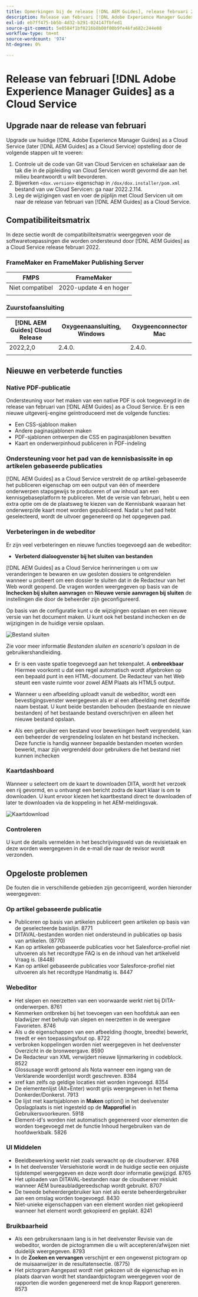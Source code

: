 ```yaml
---
title: Opmerkingen bij de release [!DNL AEM Guides], release februari 2022
description: Release van februari [!DNL Adobe Experience Manager Guides] as a Cloud Service
exl-id: eb7ff475-bb5b-4d32-b291-024147fbfed1
source-git-commit: 5e0584f1bf0216b8b00f00b9fe46fa682c244e08
workflow-type: tm+mt
source-wordcount: '974'
ht-degree: 0%

---
```


# Release van februari [!DNL Adobe Experience Manager Guides] as a Cloud Service

## Upgrade naar de release van februari

Upgrade uw huidige [!DNL Adobe Experience Manager Guides] as a Cloud Service (later [!DNL AEM Guides] as a Cloud Service) opstelling door de volgende stappen uit te voeren:
1. Controle uit de code van Git van Cloud Servicen en schakelaar aan de tak die in de pijpleiding van Cloud Servicen wordt gevormd die aan het milieu beantwoordt u wilt bevorderen.
1. Bijwerken `<dox.version>` eigenschap in `/dox/dox.installer/pom.xml` bestand van uw Cloud Servicen: ga naar 2022.2.114.
1. Leg de wijzigingen vast en voer de pijplijn met Cloud Servicen uit om naar de release van februari van [!DNL AEM Guides] as a Cloud Service.

## Compatibiliteitsmatrix

In deze sectie wordt de compatibiliteitsmatrix weergegeven voor de softwaretoepassingen die worden ondersteund door [!DNL AEM Guides] as a Cloud Service release februari 2022.

### FrameMaker en FrameMaker Publishing Server

| FMPS | FrameMaker |
| --- | --- |
| Niet compatibel | 2020-update 4 en hoger |
| | |


### Zuurstofaansluiting

| [!DNL AEM Guides] Cloud Release | Oxygeenaansluiting, Windows | Oxygeenconnector Mac |
| --- | --- | --- |
| 2022,2,0 | 2.4.0. | 2.4.0. |
|  |  |  |


## Nieuwe en verbeterde functies

### Native PDF-publicatie

Ondersteuning voor het maken van een native PDF is ook toegevoegd in de release van februari van [!DNL AEM Guides] as a Cloud Service. Er is een nieuwe uitgeverij-engine geïntroduceerd met de volgende functies:
* Een CSS-sjabloon maken
* Andere paginasjablonen maken
* PDF-sjablonen ontwerpen die CSS en paginasjablonen bevatten
* Kaart en onderwerpinhoud publiceren in PDF-indeling

### Ondersteuning voor het pad van de kennisbasissite in op artikelen gebaseerde publicaties

[!DNL AEM Guides] as a Cloud Service verstrekt de op artikel-gebaseerde het publiceren eigenschap om een output van één of meerdere onderwerpen stapsgewijs te produceren of uw inhoud aan een kennisgebaseplatform te publiceren. Met de versie van februari, hebt u een extra optie om de de plaatsweg te kiezen van de Kennisbank waaraan het onderwerp/de kaart moet worden gepubliceerd. Nadat u het pad hebt geselecteerd, wordt de uitvoer gegenereerd op het opgegeven pad.

### Verbeteringen in de webeditor

Er zijn veel verbeteringen en nieuwe functies toegevoegd aan de webeditor:

* **Verbeterd dialoogvenster bij het sluiten van bestanden**

[!DNL AEM Guides] as a Cloud Service herinneringen u om uw veranderingen te bewaren en uw gesloten dossiers te ontgrendelen wanneer u probeert om een dossier te sluiten dat in de Redacteur van het Web wordt geopend. De vragen worden weergegeven op basis van de **Inchecken bij sluiten aanvragen** en **Nieuwe versie aanvragen bij sluiten** de instellingen die door de beheerder zijn geconfigureerd.

Op basis van de configuratie kunt u de wijzigingen opslaan en een nieuwe versie van het document maken. U kunt ook het bestand inchecken en de wijzigingen in de huidige versie opslaan.

![Bestand sluiten](assets/file-close-save-changes-unlock.png)

Zie voor meer informatie *Bestanden sluiten en scenario&#39;s opslaan* in de gebruikershandleiding.

* Er is een vaste spatie toegevoegd aan het tekenpalet.  A **onbreekbaar** Hiermee voorkomt u dat een regel automatisch wordt afgebroken op een bepaald punt in een HTML-document. De Redacteur van het Web steunt een vaste ruimte voor zowel AEM Plaats als HTML5 output.

* Wanneer u een afbeelding uploadt vanuit de webeditor, wordt een bevestigingsvenster weergegeven als er al een afbeelding met dezelfde naam bestaat. U kunt beide bestanden behouden (bestaande en nieuwe bestanden) of het bestaande bestand overschrijven en alleen het nieuwe bestand opslaan.

* Als een gebruiker een bestand voor bewerkingen heeft vergrendeld, kan een beheerder de vergrendeling loslaten en het bestand inchecken. Deze functie is handig wanneer bepaalde bestanden moeten worden bewerkt, maar zijn vergrendeld door gebruikers die het bestand niet kunnen inchecken

### Kaartdashboard

Wanneer u selecteert om de kaart te downloaden DITA, wordt het verzoek een rij gevormd, en u ontvangt een bericht zodra de kaart klaar is om te downloaden. U kunt ervoor kiezen het kaartbestand direct te downloaden of later te downloaden via de koppeling in het AEM-meldingsvak.

![Kaartdownload](assets/download-map-prompt.png)

### Controleren

U kunt de details vermelden in het beschrijvingsveld van de revisietaak en deze worden weergegeven in de e-mail die naar de revisor wordt verzonden.

## Opgeloste problemen

De fouten die in verschillende gebieden zijn gecorrigeerd, worden hieronder weergegeven:

### Op artikel gebaseerde publicatie

* Publiceren op basis van artikelen publiceert geen artikelen op basis van de geselecteerde basislijn. 8771
* DITAVAL-bestanden worden niet ondersteund in publicaties op basis van artikelen. (8770)
* Kan op artikelen gebaseerde publicaties voor het Salesforce-profiel niet uitvoeren als het recordtype FAQ is en de inhoud van het artikelveld Vraag is. (8448)
* Kan op artikel gebaseerde publicaties voor Salesforce-profiel niet uitvoeren als het recordtype Handmatig is. 8447

### Webeditor

* Het slepen en neerzetten van een voorwaarde werkt niet bij DITA-onderwerpen. 8761
* Kenmerken ontbreken bij het toevoegen van een hoofdstuk aan een bladwijzer met behulp van slepen en neerzetten in de weergave Favorieten. 8746
* Als u de eigenschappen van een afbeelding (hoogte, breedte) bewerkt, treedt er een toepassingsfout op. 8722
* verbroken koppelingen worden niet weergegeven in het deelvenster Overzicht in de bronweergave. 8590
* De Redacteur van XML verwijdert nieuwe lijnmarkering in codeblock. 8522
* Glossusage wordt getoond als Nota wanneer een ingang van de Verklarende woordenlijst wordt geschreven. 8384
* xref kan zelfs op geldige locaties niet worden ingevoegd. 8354
* De elementenlijst (Alt+Enter) wordt grijs weergegeven in het thema Donkerder/Donkerst. 7913
* De lijst met kaartsjablonen in **Maken** option() in het deelvenster Opslagplaats is niet ingesteld op de **Mapprofiel** in Gebruikersvoorkeuren. 5918
* Element-id&#39;s worden niet automatisch gegenereerd voor elementen die worden toegevoegd met de functie Inhoud hergebruiken van de hoofdwerkbalk. 5826

### UI Middelen

* Beeldbewerking werkt niet zoals verwacht op de cloudserver. 8768
* In het deelvenster Versiehistorie wordt in de huidige sectie een onjuiste tijdstempel weergegeven en deze wordt door informatie gewijzigd. 8765
* Het uploaden van DITAVAL-bestanden naar de cloudserver mislukt wanneer AEM bureaubladgereedschap wordt gebruikt. 8707
* De tweede beheerdergebruiker kan niet als eerste beheerdergebruiker aan een omslag worden toegevoegd. 8430
* Niet-unieke eigenschappen van een element worden niet gekopieerd wanneer het element wordt gekopieerd en geplakt. 8241

### Bruikbaarheid

* Als een gebruikersnaam lang is in het deelvenster Revisie van de webeditor, worden de pictogrammen die u wilt accepteren/afwijzen niet duidelijk weergegeven. 8793
* In de **Zoeken en vervangen** verschijnt er een ongewenst pictogram op de muisaanwijzer in de resultatensectie. (8775)
* Het pictogram Aangepast wordt niet gekozen uit de eigenschap en in plaats daarvan wordt het standaardpictogram weergegeven voor de rapporten die worden gegenereerd met de knop Rapport genereren. 8573

